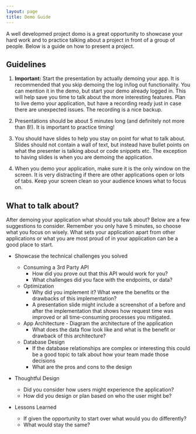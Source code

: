 ```yaml
---
layout: page
title: Demo Guide
---
```


A well developmed project domo is a great opportunity to showcase your hard work and to practice talking about a project in front of a group of people. Below is a guide on how to present a project.


## Guidelines

1. __Important:__ Start the presentation by actually demoing your app. It is recommended that you skip demoing the log in/log out functionality. You can mention it in the demo, but start your demo already logged in. This will help save you time to talk about the more interesting features. Plan to live demo your application, but have a recording ready just in case there are unexpected issues. The recording is a nice backup.

2. Presentations should be about 5 minutes long (and definitely not more than 8!). It is important to practice timing!

3. You should have slides to help you stay on point for what to talk about. Slides should not contain a wall of text, but instead have bullet points on what the presenter is talking about or code snippets etc. The exception to having slides is when you are demoing the application.

4. When you demo your application, make sure it is the only window on the screen. It is very distracting if there are other applications open or lots of tabs. Keep your screen clean so your audience knows what to focus on.


## What to talk about?

After demoing your application what should you talk about? Below are a few suggestions to consider. Remember you only have 5 minutes, so choose what you focus on wisely. What sets your application apart from other applications or what you are most proud of in your application can be a good place to start.

- Showcase the technical challenges you solved
  - Consuming a 3rd Party API
    - How did you prove out that this API would work for you?
    - What challenges did you face with the endpoints, or data?
  - Optimization
    - Why did you implement it? What were the benefits or the drawbacks of this implementation?
    - A presentation slide might include a screenshot of a before and after the implementation that shows how request time was improved or all time-consuming processes you mitigated.
  - App Architecture - Diagram the architecture of the application
    - What does the data flow look like and what is the benefit or drawback of this architecture?
  - Database Design
    - If the database relationships are complex or interesting this could be a good topic to talk about how your team made those decisions
    - What are the pros and cons to the design

- Thoughtful Design
  - Did you consider how users might experience the application?
  - How did you design or plan based on who the user might be?

- Lessons Learned
  - If given the opportunity to start over what would you do differently?
  - What would stay the same?